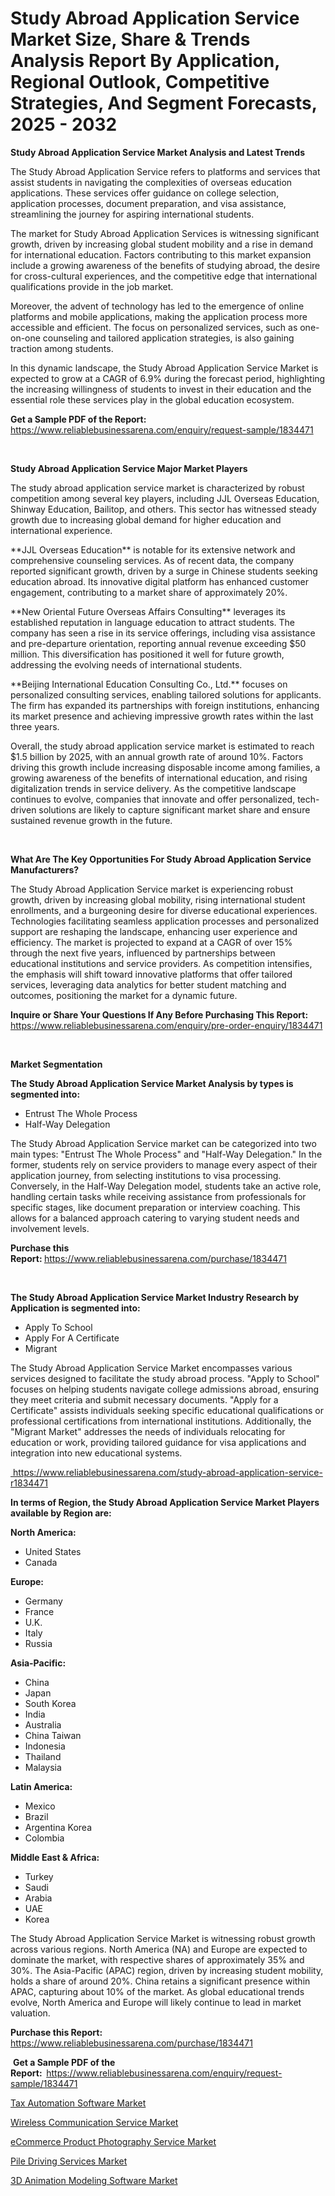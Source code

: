 <p><h1>Study Abroad Application Service Market Size, Share & Trends Analysis Report By Application, Regional Outlook, Competitive Strategies, And Segment Forecasts, 2025 - 2032</h1></p><p><strong>Study Abroad Application Service Market Analysis and Latest Trends</strong></p>
<p><p>The Study Abroad Application Service refers to platforms and services that assist students in navigating the complexities of overseas education applications. These services offer guidance on college selection, application processes, document preparation, and visa assistance, streamlining the journey for aspiring international students. </p><p>The market for Study Abroad Application Services is witnessing significant growth, driven by increasing global student mobility and a rise in demand for international education. Factors contributing to this market expansion include a growing awareness of the benefits of studying abroad, the desire for cross-cultural experiences, and the competitive edge that international qualifications provide in the job market. </p><p>Moreover, the advent of technology has led to the emergence of online platforms and mobile applications, making the application process more accessible and efficient. The focus on personalized services, such as one-on-one counseling and tailored application strategies, is also gaining traction among students. </p><p>In this dynamic landscape, the Study Abroad Application Service Market is expected to grow at a CAGR of 6.9% during the forecast period, highlighting the increasing willingness of students to invest in their education and the essential role these services play in the global education ecosystem.</p></p>
<p><strong>Get a Sample PDF of the Report:&nbsp;</strong> <a href="https://www.reliablebusinessarena.com/enquiry/request-sample/1834471?utm_campaign=2488&utm_medium=2&utm_source=Github&utm_content=ia&utm_term=11032025&utm_id=study-abroad-application-service">https://www.reliablebusinessarena.com/enquiry/request-sample/1834471</a></p>
<p>&nbsp;</p>
<p><strong>Study Abroad Application Service Major Market Players</strong></p>
<p><p>The study abroad application service market is characterized by robust competition among several key players, including JJL Overseas Education, Shinway Education, Bailitop, and others. This sector has witnessed steady growth due to increasing global demand for higher education and international experience.</p><p>**JJL Overseas Education** is notable for its extensive network and comprehensive counseling services. As of recent data, the company reported significant growth, driven by a surge in Chinese students seeking education abroad. Its innovative digital platform has enhanced customer engagement, contributing to a market share of approximately 20%.</p><p>**New Oriental Future Overseas Affairs Consulting** leverages its established reputation in language education to attract students. The company has seen a rise in its service offerings, including visa assistance and pre-departure orientation, reporting annual revenue exceeding $50 million. This diversification has positioned it well for future growth, addressing the evolving needs of international students.</p><p>**Beijing International Education Consulting Co., Ltd.** focuses on personalized consulting services, enabling tailored solutions for applicants. The firm has expanded its partnerships with foreign institutions, enhancing its market presence and achieving impressive growth rates within the last three years.</p><p>Overall, the study abroad application service market is estimated to reach $1.5 billion by 2025, with an annual growth rate of around 10%. Factors driving this growth include increasing disposable income among families, a growing awareness of the benefits of international education, and rising digitalization trends in service delivery. As the competitive landscape continues to evolve, companies that innovate and offer personalized, tech-driven solutions are likely to capture significant market share and ensure sustained revenue growth in the future.</p></p>
<p>&nbsp;</p>
<p><strong>What Are The Key Opportunities For Study Abroad Application Service Manufacturers?</strong></p>
<p><p>The Study Abroad Application Service market is experiencing robust growth, driven by increasing global mobility, rising international student enrollments, and a burgeoning desire for diverse educational experiences. Technologies facilitating seamless application processes and personalized support are reshaping the landscape, enhancing user experience and efficiency. The market is projected to expand at a CAGR of over 15% through the next five years, influenced by partnerships between educational institutions and service providers. As competition intensifies, the emphasis will shift toward innovative platforms that offer tailored services, leveraging data analytics for better student matching and outcomes, positioning the market for a dynamic future.</p></p>
<p><strong>Inquire or Share Your Questions If Any Before Purchasing This Report:</strong> <a href="https://www.reliablebusinessarena.com/enquiry/pre-order-enquiry/1834471?utm_campaign=2488&utm_medium=2&utm_source=Github&utm_content=ia&utm_term=11032025&utm_id=study-abroad-application-service">https://www.reliablebusinessarena.com/enquiry/pre-order-enquiry/1834471</a></p>
<p>&nbsp;</p>
<p><strong>Market Segmentation</strong></p>
<p><strong>The Study Abroad Application Service Market Analysis by types is segmented into:</strong></p>
<p><ul><li>Entrust The Whole Process</li><li>Half-Way Delegation</li></ul></p>
<p><p>The Study Abroad Application Service market can be categorized into two main types: "Entrust The Whole Process" and "Half-Way Delegation." In the former, students rely on service providers to manage every aspect of their application journey, from selecting institutions to visa processing. Conversely, in the Half-Way Delegation model, students take an active role, handling certain tasks while receiving assistance from professionals for specific stages, like document preparation or interview coaching. This allows for a balanced approach catering to varying student needs and involvement levels.</p></p>
<p><strong>Purchase this Report:&nbsp;</strong><a href="https://www.reliablebusinessarena.com/purchase/1834471?utm_campaign=2488&utm_medium=2&utm_source=Github&utm_content=ia&utm_term=11032025&utm_id=study-abroad-application-service">https://www.reliablebusinessarena.com/purchase/1834471</a></p>
<p>&nbsp;</p>
<p><strong>The Study Abroad Application Service Market Industry Research by Application is segmented into:</strong></p>
<p><ul><li>Apply To School</li><li>Apply For A Certificate</li><li>Migrant</li></ul></p>
<p><p>The Study Abroad Application Service Market encompasses various services designed to facilitate the study abroad process. "Apply to School" focuses on helping students navigate college admissions abroad, ensuring they meet criteria and submit necessary documents. "Apply for a Certificate" assists individuals seeking specific educational qualifications or professional certifications from international institutions. Additionally, the "Migrant Market" addresses the needs of individuals relocating for education or work, providing tailored guidance for visa applications and integration into new educational systems.</p></p>
<p><a href="https://www.reliablebusinessarena.com/study-abroad-application-service-r1834471?utm_campaign=2488&utm_medium=2&utm_source=Github&utm_content=ia&utm_term=11032025&utm_id=study-abroad-application-service">&nbsp;https://www.reliablebusinessarena.com/study-abroad-application-service-r1834471</a></p>
<p><strong>In terms of Region, the Study Abroad Application Service Market Players available by Region are:</strong></p>
<p>
    <p> <strong> North America: </strong>
        <ul>
            <li>United States</li>
            <li>Canada</li>
        </ul>
        </p> 
    <p> <strong> Europe: </strong>
        <ul>
            <li>Germany</li>
            <li>France</li>
            <li>U.K.</li>
            <li>Italy</li>
            <li>Russia</li>
        </ul>
        </p> 
    <p> <strong> Asia-Pacific: </strong>
        <ul>
            <li>China</li>
            <li>Japan</li>
            <li>South Korea</li>
            <li>India</li>
            <li>Australia</li>
            <li>China Taiwan</li>
            <li>Indonesia</li>
            <li>Thailand</li>
            <li>Malaysia</li>
        </ul>
        </p> 
    <p> <strong> Latin America: </strong>
        <ul>
            <li>Mexico</li>
            <li>Brazil</li>
            <li>Argentina Korea</li>
            <li>Colombia</li>
        </ul>
        </p> 
    <p> <strong> Middle East & Africa: </strong>
        <ul>
            <li>Turkey</li>
            <li>Saudi</li>
            <li>Arabia</li>
            <li>UAE</li>
            <li>Korea</li>
        </ul>
    </p>
    </p>
<p><p>The Study Abroad Application Service Market is witnessing robust growth across various regions. North America (NA) and Europe are expected to dominate the market, with respective shares of approximately 35% and 30%. The Asia-Pacific (APAC) region, driven by increasing student mobility, holds a share of around 20%. China retains a significant presence within APAC, capturing about 10% of the market. As global educational trends evolve, North America and Europe will likely continue to lead in market valuation.</p></p>
<p><strong>Purchase this Report: </strong><a href="https://www.reliablebusinessarena.com/purchase/1834471?utm_campaign=2488&utm_medium=2&utm_source=Github&utm_content=ia&utm_term=11032025&utm_id=study-abroad-application-service">https://www.reliablebusinessarena.com/purchase/1834471</a></p>
<p>&nbsp;<strong>Get a Sample PDF of the Report:&nbsp;&nbsp;</strong><a href="https://www.reliablebusinessarena.com/enquiry/request-sample/1834471?utm_campaign=2488&utm_medium=2&utm_source=Github&utm_content=ia&utm_term=11032025&utm_id=study-abroad-application-service">https://www.reliablebusinessarena.com/enquiry/request-sample/1834471</a></p>
<p><strong></strong></p>
<p><p><a href="https://github.com/salodipura00/Market-Research-Report-List-1/blob/main/tax-automation-software-market.md?utm_campaign=2488&utm_medium=2&utm_source=Github&utm_content=ia&utm_term=11032025&utm_id=study-abroad-application-service">Tax Automation Software Market</a></p><p><a href="https://github.com/supicweg/Market-Research-Report-List-1/blob/main/wireless-communication-service-market.md?utm_campaign=2488&utm_medium=2&utm_source=Github&utm_content=ia&utm_term=11032025&utm_id=study-abroad-application-service">Wireless Communication Service Market</a></p><p><a href="https://github.com/shopovdjondo/Market-Research-Report-List-1/blob/main/ecommerce-product-photography-service-market.md?utm_campaign=2488&utm_medium=2&utm_source=Github&utm_content=ia&utm_term=11032025&utm_id=study-abroad-application-service">eCommerce Product Photography Service Market</a></p><p><a href="https://github.com/saeiddaemo/Market-Research-Report-List-1/blob/main/pile-driving-services-market.md?utm_campaign=2488&utm_medium=2&utm_source=Github&utm_content=ia&utm_term=11032025&utm_id=study-abroad-application-service">Pile Driving Services Market</a></p><p><a href="https://github.com/viipposahko25/Market-Research-Report-List-1/blob/main/3d-animation-modeling-software-market.md?utm_campaign=2488&utm_medium=2&utm_source=Github&utm_content=ia&utm_term=11032025&utm_id=study-abroad-application-service">3D Animation Modeling Software Market</a></p></p>